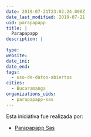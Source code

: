 ```yaml
---
date: 2019-07-21T23:02:24.000Z
date_last_modified: 2019-07-21
uid: parapapapp
title: |
  Parapapapp
description: |
  
type: 
website: 
date_ini: 
date_end: 
tags:
  - uso-de-datos-abiertos
cities: 
  - Bucaramanga
organizations_uids:
  - parapapapp-sas
---
```


Esta iniciativa fue realizada por:

- [Parapapapp Sas](/organizaciones/parapapapp-sas)
